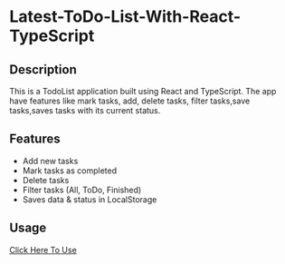 # Latest-ToDo-List-With-React-TypeScript

## Description

This is a TodoList application built using React and TypeScript. The app have features like mark tasks, add, delete tasks, filter tasks,save tasks,saves tasks with its current status.

## Features

- Add new tasks
- Mark tasks as completed
- Delete tasks
- Filter tasks (All, ToDo, Finished)
- Saves data & status in LocalStorage

## Usage
<a href="">Click Here To Use</a>
